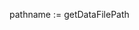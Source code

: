 ﻿<!----------------------------------------------------pathname := getDataFilePath <- pathname (Text) -  User bookmarks file-->pathname := getDataFilePath